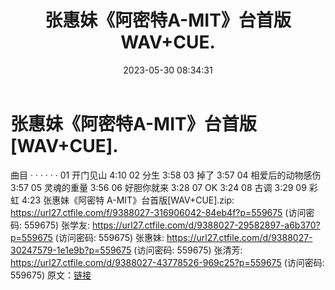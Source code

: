 ﻿---
title: 张惠妹《阿密特A-MIT》台首版WAV+CUE.
date: 2023-05-30 08:34:31
categories: WAV车载音乐、镜像
tags: 华语中文
---
# 张惠妹《阿密特A-MIT》台首版[WAV+CUE].

曲目
· · · · · ·
01 开门见山 4:10
02 分生 3:58
03 掉了 3:57
04 相爱后的动物感伤 3:57
05 灵魂的重量 3:56
06 好胆你就来 3:28
07 OK 3:24
08 古调 3:29
09 彩虹 4:23
张惠妹《阿密特 A-MIT》台首版[WAV+CUE].zip: https://url27.ctfile.com/f/9388027-316906042-84eb4f?p=559675
(访问密码: 559675)
张学友: https://url27.ctfile.com/d/9388027-29582897-a6b370?p=559675
(访问密码: 559675)
张惠妹: https://url27.ctfile.com/d/9388027-30247579-1e1e9b?p=559675
(访问密码: 559675)
张清芳: https://url27.ctfile.com/d/9388027-43778526-969c25?p=559675
(访问密码: 559675)
原文：[链接](https://blog.sina.com.cn/s/blog_1647c7e760103123n.html)